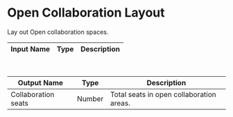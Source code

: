 

# Open Collaboration Layout

Lay out Open collaboration spaces.

|Input Name|Type|Description|
|---|---|---|


<br>

|Output Name|Type|Description|
|---|---|---|
|Collaboration seats|Number|Total seats in open collaboration areas.|

